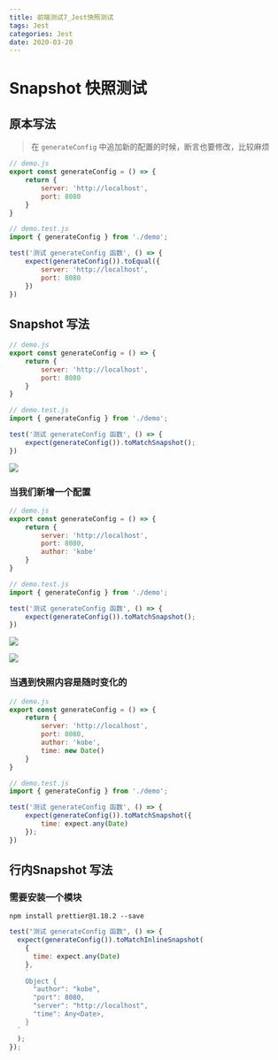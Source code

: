 ```yaml
---
title: 前端测试7_Jest快照测试
tags: Jest
categories: Jest
date: 2020-03-20
---
```


# Snapshot 快照测试

## 原本写法

> 在 `generateConfig` 中追加新的配置的时候，断言也要修改，比较麻烦

```js
// demo.js
export const generateConfig = () => {
    return {
        server: 'http://localhost',
        port: 8080
    }
}

// demo.test.js
import { generateConfig } from './demo';

test('测试 generateConfig 函数', () => {
    expect(generateConfig()).toEqual({
        server: 'http://localhost',
        port: 8080
    })
})
```

<!--more-->

## Snapshot 写法

```js
// demo.js
export const generateConfig = () => {
    return {
        server: 'http://localhost',
        port: 8080
    }
}

// demo.test.js
import { generateConfig } from './demo';

test('测试 generateConfig 函数', () => {
    expect(generateConfig()).toMatchSnapshot();
})
```

![](/mdImg/test33.png)

### 当我们新增一个配置

```js
// demo.js
export const generateConfig = () => {
    return {
        server: 'http://localhost',
        port: 8080,
        author: 'kobe'
    }
}

// demo.test.js
import { generateConfig } from './demo';

test('测试 generateConfig 函数', () => {
    expect(generateConfig()).toMatchSnapshot();
})
```

![](/mdImg/test34.png)

![](/mdImg/test35.png)

### 当遇到快照内容是随时变化的

```js
// demo.js
export const generateConfig = () => {
    return {
        server: 'http://localhost',
        port: 8080,
        author: 'kobe',
        time: new Date()
    }
}

// demo.test.js
import { generateConfig } from './demo';

test('测试 generateConfig 函数', () => {
    expect(generateConfig()).toMatchSnapshot({
        time: expect.any(Date)
    });
})
```

## 行内Snapshot 写法

### 需要安装一个模块

`npm install prettier@1.18.2 --save`

```js
test("测试 generateConfig 函数", () => {
  expect(generateConfig()).toMatchInlineSnapshot(
    {
      time: expect.any(Date)
    },
    `
    Object {
      "author": "kobe",
      "port": 8080,
      "server": "http://localhost",
      "time": Any<Date>,
    }
  `
  );
});
```

